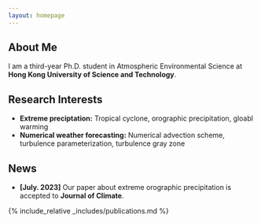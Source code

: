 ```yaml
---
layout: homepage
---
```


## About Me

I am a third-year Ph.D. student in Atmospheric Environmental Science at **Hong Kong University of Science and Technology**. 

## Research Interests

- **Extreme preciptation:** Tropical cyclone, orographic precipitation, gloabl warming
- **Numerical weather forecasting:** Numerical advection scheme, turbulence parameterization, turbulence gray zone 


## News

- **[July. 2023]** Our paper about extreme orographic precipitation is accepted to **Journal of Climate**.




{% include_relative _includes/publications.md %}

<!-- {% include_relative _includes/services.md %} -->